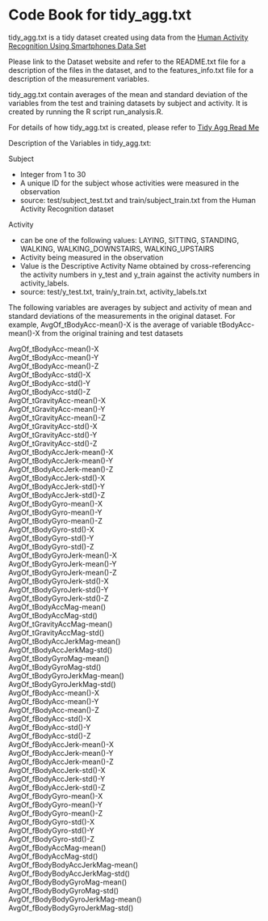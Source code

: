 # Code Book for tidy_agg.txt

tidy_agg.txt is a tidy dataset created using data from the [Human Activity Recognition Using Smartphones Data Set](http://archive.ics.uci.edu/ml/datasets/Human+Activity+Recognition+Using+Smartphones)

Please link to the Dataset website and refer to the README.txt file for a description of the files in the dataset, and to the features_info.txt file for a description of the measurement variables.

tidy_agg.txt contain averages of the mean and standard deviation of the variables from the test and training datasets by subject and activity.
It is created by running the R script run_analysis.R.

For details of how tidy_agg.txt is created, please refer to [Tidy Agg Read Me](https://github.com/Edi-R/Coursera-Getting-Cleaning-Data/blob/master/README.md)


Description of the Variables in tidy_agg.txt:

Subject
+ Integer from 1 to 30
+ A unique ID for the subject whose activities were measured in the observation
+ source:  test/subject_test.txt and train/subject_train.txt from the Human Activity Recognition dataset

Activity
+ can be one of the following values: LAYING, SITTING, STANDING, WALKING, WALKING_DOWNSTAIRS, WALKING_UPSTAIRS
+ Activity being measured in the observation
+ Value is the Descriptive Activity Name obtained by cross-referencing the activity numbers in y_test and y_train against the activity numbers in activity_labels.
+ source: test/y_test.txt, train/y_train.txt, activity_labels.txt

The following variables are averages by subject and activity of mean and standard deviations of the measurements in the original dataset.
For example, AvgOf_tBodyAcc-mean()-X is the average of variable tBodyAcc-mean()-X from the original training and test datasets

AvgOf_tBodyAcc-mean()-X  
AvgOf_tBodyAcc-mean()-Y  
AvgOf_tBodyAcc-mean()-Z  
AvgOf_tBodyAcc-std()-X  
AvgOf_tBodyAcc-std()-Y  
AvgOf_tBodyAcc-std()-Z  
AvgOf_tGravityAcc-mean()-X  
AvgOf_tGravityAcc-mean()-Y  
AvgOf_tGravityAcc-mean()-Z  
AvgOf_tGravityAcc-std()-X  
AvgOf_tGravityAcc-std()-Y  
AvgOf_tGravityAcc-std()-Z  
AvgOf_tBodyAccJerk-mean()-X  
AvgOf_tBodyAccJerk-mean()-Y  
AvgOf_tBodyAccJerk-mean()-Z  
AvgOf_tBodyAccJerk-std()-X  
AvgOf_tBodyAccJerk-std()-Y  
AvgOf_tBodyAccJerk-std()-Z  
AvgOf_tBodyGyro-mean()-X  
AvgOf_tBodyGyro-mean()-Y  
AvgOf_tBodyGyro-mean()-Z  
AvgOf_tBodyGyro-std()-X  
AvgOf_tBodyGyro-std()-Y  
AvgOf_tBodyGyro-std()-Z  
AvgOf_tBodyGyroJerk-mean()-X  
AvgOf_tBodyGyroJerk-mean()-Y  
AvgOf_tBodyGyroJerk-mean()-Z  
AvgOf_tBodyGyroJerk-std()-X  
AvgOf_tBodyGyroJerk-std()-Y  
AvgOf_tBodyGyroJerk-std()-Z  
AvgOf_tBodyAccMag-mean()  
AvgOf_tBodyAccMag-std()  
AvgOf_tGravityAccMag-mean()  
AvgOf_tGravityAccMag-std()  
AvgOf_tBodyAccJerkMag-mean()  
AvgOf_tBodyAccJerkMag-std()  
AvgOf_tBodyGyroMag-mean()  
AvgOf_tBodyGyroMag-std()  
AvgOf_tBodyGyroJerkMag-mean()  
AvgOf_tBodyGyroJerkMag-std()  
AvgOf_fBodyAcc-mean()-X  
AvgOf_fBodyAcc-mean()-Y  
AvgOf_fBodyAcc-mean()-Z  
AvgOf_fBodyAcc-std()-X  
AvgOf_fBodyAcc-std()-Y  
AvgOf_fBodyAcc-std()-Z  
AvgOf_fBodyAccJerk-mean()-X  
AvgOf_fBodyAccJerk-mean()-Y  
AvgOf_fBodyAccJerk-mean()-Z  
AvgOf_fBodyAccJerk-std()-X  
AvgOf_fBodyAccJerk-std()-Y  
AvgOf_fBodyAccJerk-std()-Z  
AvgOf_fBodyGyro-mean()-X  
AvgOf_fBodyGyro-mean()-Y  
AvgOf_fBodyGyro-mean()-Z  
AvgOf_fBodyGyro-std()-X  
AvgOf_fBodyGyro-std()-Y  
AvgOf_fBodyGyro-std()-Z  
AvgOf_fBodyAccMag-mean()  
AvgOf_fBodyAccMag-std()  
AvgOf_fBodyBodyAccJerkMag-mean()  
AvgOf_fBodyBodyAccJerkMag-std()  
AvgOf_fBodyBodyGyroMag-mean()  
AvgOf_fBodyBodyGyroMag-std()  
AvgOf_fBodyBodyGyroJerkMag-mean()  
AvgOf_fBodyBodyGyroJerkMag-std()  
